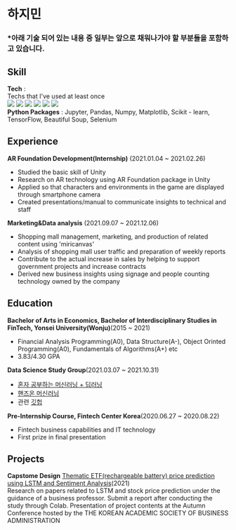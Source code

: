 # 하지민
### *아래 기술 되어 있는 내용 중 일부는 앞으로 채워나가야 할 부분들을 포함하고 있습니다.
## Skill
**Tech** :  
Techs that I've used at least once  
<img src="https://img.shields.io/badge/Python-3766AB?style=flat-square&logo=Python&logoColor=white"/></a>
<img src="https://img.shields.io/badge/C++-00599C?style=flat-square&logo=C%2B%2B&logoColor=white"/></a>
<img src="https://img.shields.io/badge/C-A8B9CC?style=flat-square&logo=C&logoColor=white"/></a>
<img src="https://img.shields.io/badge/Unity-000000?style=flat-square&logo=Unity&logoColor=white"/></a>
<img src="https://img.shields.io/badge/SQLite-003B57?style=flat-square&logo=SQLite&logoColor=white"/></a>
<img src="https://img.shields.io/badge/Tableau-E97627?style=flat-square&logo=Tableau&logoColor=white"/></a>  
**Python Packages** : Jupyter, Pandas, Numpy, Matplotlib, Scikit - learn, TensorFlow, Beautiful Soup, Selenium
## Experience
**AR Foundation Development(Internship)** (2021.01.04 ~ 2021.02.26)  
- Studied the basic skill of Unity
- Research on AR technology using AR Foundation package in Unity
- Applied so that characters and environments in the game are displayed through smartphone camera
- Created presentations/manual to communicate insights to technical and staff  

**Marketing&Data analysis** (2021.09.07 ~ 2021.12.06)  
- Shopping mall management, marketing, and production of related content using 'miricanvas'
- Analysis of shopping mall user traffic and preparation of weekly reports
- Contribute to the actual increase in sales by helping to support government projects and increase contracts
- Derived new business insights using signage and people counting technology owned by the company

## Education  
**Bachelor of Arts in Economics, Bachelor of Interdisciplinary Studies in FinTech, Yonsei University(Wonju)**(2015 ~ 2021)  
- Financial Analysis Programming(A0), Data Structure(A-), Object Orinted Programming(A0), Fundamentals of Algorithms(A+) etc
- 3.83/4.30 GPA

**Data Science Study Group**(2021.03.07 ~ 2021.10.31)
- [혼자 공부하는 머신러닝 + 딥러닝](https://g.co/kgs/3XhrQP)
- [핸즈온 머신러닝](https://g.co/kgs/doQArj)
- 관련 [깃헙](https://github.com/6058ah/DataScienceStudy)

**Pre-Internship Course, Fintech Center Korea**(2020.06.27 ~ 2020.08.22)
- Fintech business capabilities and IT technology
- First prize in final presentation

## Projects
**Capstome Design** [Thematic ETF(rechargeable battery) price prediction using LSTM and Sentiment Analysis](https://github.com/6058ah/BusinessCapstone/blob/master/%ED%95%99%EC%88%A0%EB%8C%80%ED%9A%8C%EB%B0%9C%ED%91%9C%EC%9E%90%EB%A3%8C(%ED%95%98%EC%A7%80%EB%AF%BC%2C%20%EC%9D%B4%EC%A2%85%ED%98%81%2C%20%EC%8B%A0%ED%83%9D%EC%88%98)%EC%88%98%EC%A0%95_4.pdf)(2021)  
Research on papers related to LSTM and stock price prediction under the guidance of a business professor. Submit a report after conducting the study through Colab. Presentation of project contents at the Autumn Conference hosted by the THE KOREAN ACADEMIC SOCIETY OF BUSINESS ADMINISTRATION
